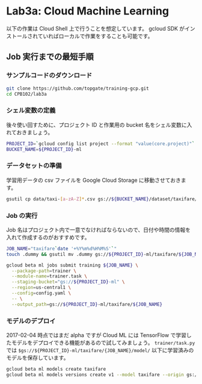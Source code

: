 # Lab3a: Cloud Machine Learning

以下の作業は Cloud Shell 上で行うことを想定しています。
gcloud SDK がインストールされていればローカルで作業をすることも可能です。

## Job 実行までの最短手順

### サンプルコードのダウンロード

```sh
git clone https://github.com/topgate/training-gcp.git
cd CPB102/lab3a
```

### シェル変数の定義

後々使い回すために、プロジェクト ID と作業用の bucket 名をシェル変数に入れておきましょう。

```sh
PROJECT_ID=`gcloud config list project --format "value(core.project)"`
BUCKET_NAME=${PROJECT_ID}-ml
```

### データセットの準備

学習用データの csv ファイルを Google Cloud Storage に移動させておきます。

```sh
gsutil cp data/taxi-[a-zA-Z]*.csv gs://${BUCKET_NAME}/dataset/taxifare/
```

### Job の実行

Job 名はプロジェクト内で一意でなければならないので、日付や時間の情報を入れて作成するのがおすすめです。

```sh
JOB_NAME="taxifare`date '+%Y%m%d%H%M%S'`"
touch .dummy && gsutil mv .dummy gs://${PROJECT_ID}-ml/taxifare/${JOB_NAME}/model/

gcloud beta ml jobs submit training ${JOB_NAME} \
  --package-path=trainer \
  --module-name=trainer.task \
  --staging-bucket="gs://${PROJECT_ID}-ml" \
  --region=us-central1 \
  --config=config.yaml \
  -- \
  --output_path=gs://${PROJECT_ID}-ml/taxifare/${JOB_NAME}
```

### モデルのデプロイ

2017-02-04 時点ではまだ alpha ですが Cloud ML には TensorFlow で学習したモデルをデプロイできる機能があるので試してみましょう。
`trainer/task.py` では `$gs://${PROJECT_ID}-ml/taxifare/{JOB_NAME}/model/` 以下に学習済みのモデルを保存しています。

```sh
gcloud beta ml models create taxifare
gcloud beta ml models versions create v1 --model taxifare --origin gs://${PROJECT_ID}-ml/taxifare/${JOB_NAME}/model
```
